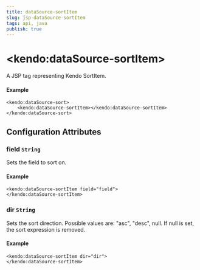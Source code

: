```yaml
---
title: dataSource-sortItem
slug: jsp-dataSource-sortItem
tags: api, java
publish: true
---
```


# \<kendo:dataSource-sortItem\>
A JSP tag representing Kendo SortItem.

#### Example
    <kendo:dataSource-sort>
        <kendo:dataSource-sortItem></kendo:dataSource-sortItem>
    </kendo:dataSource-sort>


## Configuration Attributes


### field `String`

Sets the field to sort on.

#### Example
    <kendo:dataSource-sortItem field="field">
    </kendo:dataSource-sortItem>



### dir `String`

Sets the sort direction. Possible values are: "asc", "desc", null. If null is set, the sort expression is removed.

#### Example
    <kendo:dataSource-sortItem dir="dir">
    </kendo:dataSource-sortItem>


